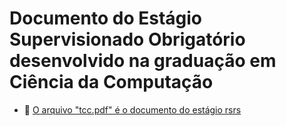 # Documento do Estágio Supervisionado Obrigatório desenvolvido na graduação em Ciência da Computação

- 🤠 [O arquivo "tcc.pdf" é o documento do estágio rsrs](https://github.com/lohhans/eso/blob/main/tcc.pdf)
